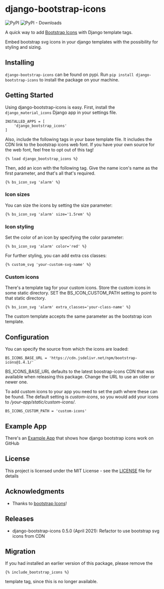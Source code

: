 # django-bootstrap-icons

![PyPI](https://img.shields.io/pypi/v/django-bootstrap-icons)
![PyPI - Downloads](https://img.shields.io/pypi/dm/django-bootstrap-icons)

A quick way to add [Bootstrap Icons](https://icons.getbootstrap.com) with Django 
template tags.

Embed bootstrap svg icons in your django templates with the possibility for styling 
and sizing.

## Installing

`django-bootstrap-icons` can be found on pypi. Run `pip install django-bootstrap-icons` 
to install the package on your machine.

## Getting Started

Using django-bootstrap-icons is easy. First, install the `django_material_icons` 
Django app in your settings file.

```
INSTALLED_APPS = [
    'django_bootstrap_icons'
]
```

Also, include the following tags in your base template file. It includes the 
CDN link to the bootstrap icons web font. If you have your own source for the 
web font, feel free to opt out of this tag!

```
{% load django_bootstrap_icons %}
```

Then, add an icon with the following tag. Give the name icon's name as the 
first parameter, and that's all that's required.

```
{% bs_icon_svg 'alarm' %}
```

### Icon sizes

You can size the icons by setting the size parameter:

```
{% bs_icon_svg 'alarm' size='1.5rem' %}
```

### Icon styling

Set the color of an icon by specifying the color parameter:

```
{% bs_icon_svg 'alarm' color='red' %}
```

For further styling, you can add extra css classes:

```
{% custom_svg 'your-custom-svg-name' %}
```


### Custom icons
There's a template tag for your custom icons. Store the custom icons in some 
static directory. SET the BS_ICON_CUSTOM_PATH setting to point to that static directory.

```
{% bs_icon_svg 'alarm' extra_classes='your-class-name' %}
```

The custom template accepts the same parameter as the bootstrap icon template.

## Configuration

You can specify the source from which the icons are loaded:

```
BS_ICONS_BASE_URL = 'https://cdn.jsdelivr.net/npm/bootstrap-icons@1.4.1/'
```

BS_ICONS_BASE_URL defaults to the latest boostrap-icons CDN that was available 
when releasing this package. Change the URL to use an older or newer one.

To add custom icons to your app you need to set the path where these can be found. 
The default setting is *custom-icons*, so you would add your icons 
to */your-app/static/custom-icons/*.

```
BS_ICONS_CUSTOM_PATH = 'custom-icons'
```

## Example App

There's an [Example App](https://github.com/christianwgd/django-bootstrap-icons-sample) 
that shows how django bootstrap icons work on GitHub


## License

This project is licensed under the MIT License - see the 
[LICENSE](https://github.com/christianwgd/django-bootstrap-icons/blob/master/LICENSE) file for details

## Acknowledgments

* Thanks to [bootstrap Icons](https://icons.getbootstrap.com)!

## Releases

* django-bootstrap-icons 0.5.0 (April 2021): Refactor to use bootstrap svg icons from CDN

## Migration

If you had installed an earlier version of this package, please remove the 

```
{% include_bootstrap_icons %}
```

template tag, since this is no longer available.